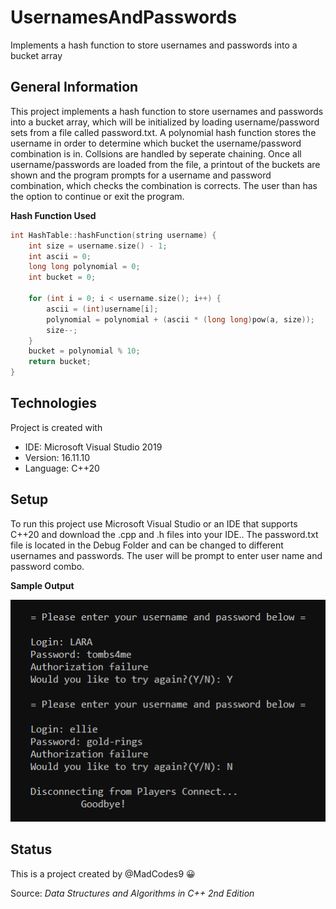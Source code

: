 # UsernamesAndPasswords
Implements a hash function to store usernames and passwords into a bucket array
## General Information
This project implements a hash function to store usernames and passwords into a bucket array,
which will be initialized by loading username/password sets from a file called password.txt. A polynomial
hash function stores the username in order to determine which bucket the username/password combination is
in. Collsions are handled by seperate chaining. Once all username/passwords are loaded from the file, a
printout of the buckets are shown and the program prompts for a username and password combination, which
checks the combination is corrects. The user than has the option to continue or exit the program.

**Hash Function Used**
```C++
int HashTable::hashFunction(string username) {
	int size = username.size() - 1;
	int ascii = 0;
	long long polynomial = 0;
	int bucket = 0;

	for (int i = 0; i < username.size(); i++) {	
		ascii = (int)username[i];	
		polynomial = polynomial + (ascii * (long long)pow(a, size));	
		size--;
	}
	bucket = polynomial % 10;	
	return bucket;
}
```
## Technologies
Project is created with 
* IDE: Microsoft Visual Studio 2019
* Version: 16.11.10
* Language: C++20
## Setup
To run this project use Microsoft Visual Studio or an IDE that supports C++20 and download the .cpp and .h files into your IDE..
The password.txt file is located in the Debug Folder and can be changed to different usernames and passwords.
The user will be prompt to enter user name and password combo. 

**Sample Output**

![image](https://github.com/MadCodes9/UsernamesAndPasswords/blob/main/UP2.png)
## Status 
This is a project created by @MadCodes9 :grinning:

Source: *Data Structures and Algorithms in C++ 2nd Edition*

